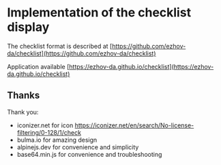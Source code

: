 # Implementation of the checklist display

The checklist format is described at [https://github.com/ezhov-da/checklist](https://github.com/ezhov-da/checklist)

Application available [https://ezhov-da.github.io/checklist](https://ezhov-da.github.io/checklist)

## Thanks

Thank you:

- iconizer.net for icon https://iconizer.net/en/search/No-license-filtering/0-128/1/check
- bulma.io for amazing design
- alpinejs.dev for convenience and simplicity
- base64.min.js for convenience and troubleshooting